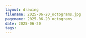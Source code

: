 ```yaml
---
layout: drawing
filename: 2025-06-20_octograms.jpg
pagename: 2025-06-20_octograms
date: 2025-06-20
tags:
---
```

